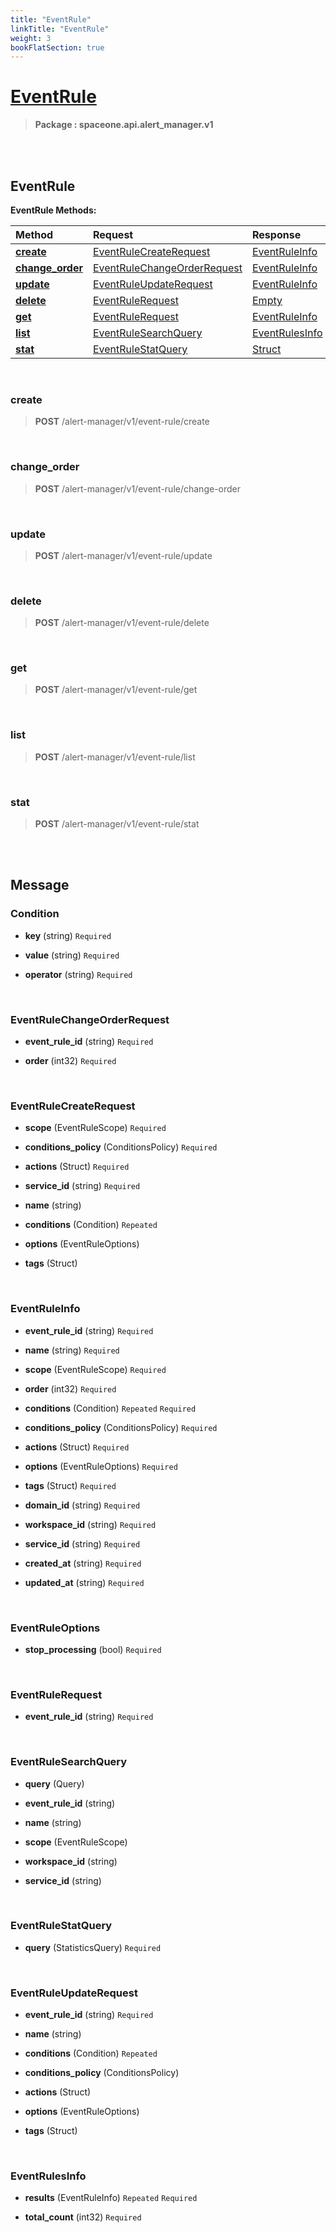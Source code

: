 ```yaml
---
title: "EventRule"
linkTitle: "EventRule"
weight: 3
bookFlatSection: true
---
```

# [EventRule](#EventRule)



>  **Package : spaceone.api.alert_manager.v1**

<br>
<br>

## EventRule





**EventRule Methods:**


| Method | Request | Response |
| :----- | :-------- | :-------- |
| [**create**](./EventRule#create) | [EventRuleCreateRequest](EventRule#eventrulecreaterequest) | [EventRuleInfo](EventRule#eventruleinfo) |
| [**change_order**](./EventRule#change_order) | [EventRuleChangeOrderRequest](EventRule#eventrulechangeorderrequest) | [EventRuleInfo](EventRule#eventruleinfo) |
| [**update**](./EventRule#update) | [EventRuleUpdateRequest](EventRule#eventruleupdaterequest) | [EventRuleInfo](EventRule#eventruleinfo) |
| [**delete**](./EventRule#delete) | [EventRuleRequest](EventRule#eventrulerequest) | [Empty](EventRule#empty) |
| [**get**](./EventRule#get) | [EventRuleRequest](EventRule#eventrulerequest) | [EventRuleInfo](EventRule#eventruleinfo) |
| [**list**](./EventRule#list) | [EventRuleSearchQuery](EventRule#eventrulesearchquery) | [EventRulesInfo](EventRule#eventrulesinfo) |
| [**stat**](./EventRule#stat) | [EventRuleStatQuery](EventRule#eventrulestatquery) | [Struct](EventRule#struct) |



    
<br>

### create





> **POST** /alert-manager/v1/event-rule/create
>






    
<br>

### change_order





> **POST** /alert-manager/v1/event-rule/change-order
>






    
<br>

### update





> **POST** /alert-manager/v1/event-rule/update
>






    
<br>

### delete





> **POST** /alert-manager/v1/event-rule/delete
>






    
<br>

### get





> **POST** /alert-manager/v1/event-rule/get
>






    
<br>

### list





> **POST** /alert-manager/v1/event-rule/list
>






    
<br>

### stat





> **POST** /alert-manager/v1/event-rule/stat
>






    


<br>
<br>

## Message



### Condition
* **key** (string)   `Required` 

    
* **value** (string)   `Required` 

    
* **operator** (string)   `Required` 

    <br>

### EventRuleChangeOrderRequest
* **event_rule_id** (string)   `Required` 

    
* **order** (int32)   `Required` 

    <br>

### EventRuleCreateRequest
* **scope** (EventRuleScope)   `Required` 

    
* **conditions_policy** (ConditionsPolicy)   `Required` 

    
* **actions** (Struct)   `Required` 

    
* **service_id** (string)   `Required` 

    
* **name** (string)  

    
* **conditions** (Condition)  `Repeated`   

    
* **options** (EventRuleOptions)  

    
* **tags** (Struct)  

    <br>

### EventRuleInfo
* **event_rule_id** (string)   `Required` 

    
* **name** (string)   `Required` 

    
* **scope** (EventRuleScope)   `Required` 

    
* **order** (int32)   `Required` 

    
* **conditions** (Condition)  `Repeated`    `Required` 

    
* **conditions_policy** (ConditionsPolicy)   `Required` 

    
* **actions** (Struct)   `Required` 

    
* **options** (EventRuleOptions)   `Required` 

    
* **tags** (Struct)   `Required` 

    
* **domain_id** (string)   `Required` 

    
* **workspace_id** (string)   `Required` 

    
* **service_id** (string)   `Required` 

    
* **created_at** (string)   `Required` 

    
* **updated_at** (string)   `Required` 

    <br>

### EventRuleOptions
* **stop_processing** (bool)   `Required` 

    <br>

### EventRuleRequest
* **event_rule_id** (string)   `Required` 

    <br>

### EventRuleSearchQuery
* **query** (Query)  

    
* **event_rule_id** (string)  

    
* **name** (string)  

    
* **scope** (EventRuleScope)  

    
* **workspace_id** (string)  

    
* **service_id** (string)  

    <br>

### EventRuleStatQuery
* **query** (StatisticsQuery)   `Required` 

    <br>

### EventRuleUpdateRequest
* **event_rule_id** (string)   `Required` 

    
* **name** (string)  

    
* **conditions** (Condition)  `Repeated`   

    
* **conditions_policy** (ConditionsPolicy)  

    
* **actions** (Struct)  

    
* **options** (EventRuleOptions)  

    
* **tags** (Struct)  

    <br>

### EventRulesInfo
* **results** (EventRuleInfo)  `Repeated`    `Required` 

    
* **total_count** (int32)   `Required` 

    <br>
